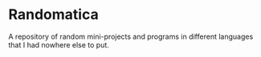 # Randomatica
A repository of random mini-projects and programs in different languages that I had nowhere else to put.
